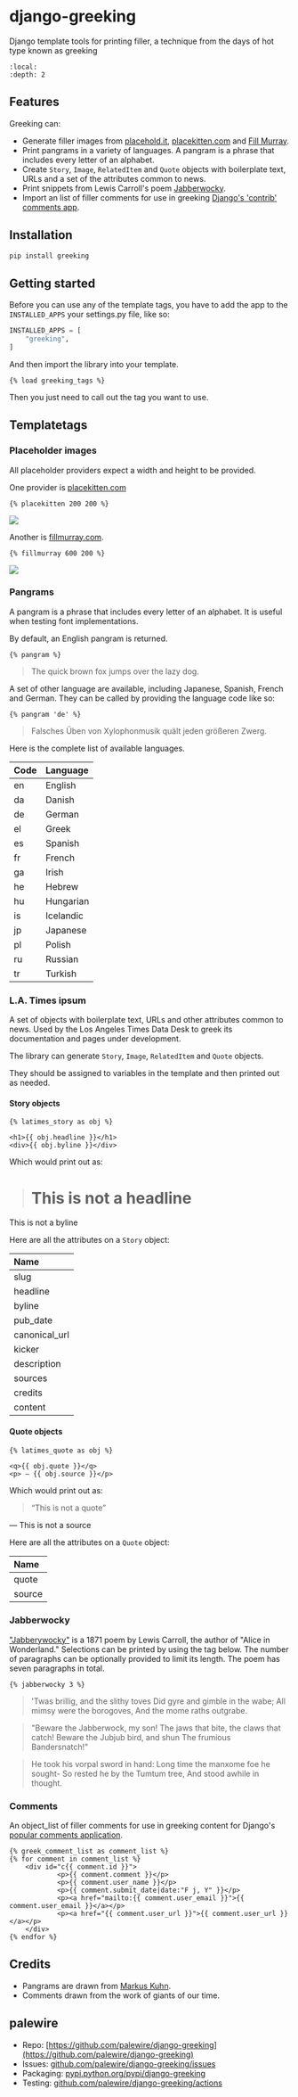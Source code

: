 # django-greeking

Django template tools for printing filler, a technique from the days of hot type known as greeking

```{contents} Sections
:local:
:depth: 2
```

## Features

Greeking can:

* Generate filler images from [placehold.it](http://placehold.it), [placekitten.com](http://www.placekitten.com) and [Fill Murray](http://www.fillmurray.com/).
* Print pangrams in a variety of languages. A pangram is a phrase that includes every letter of an alphabet.
* Create ``Story``, ``Image``, ``RelatedItem`` and ``Quote`` objects with boilerplate text, URLs and a set of the attributes common to news.
* Print snippets from Lewis Carroll's poem [Jabberwocky](http://en.wikipedia.org/wiki/Jabberwocky).
* Import an list of filler comments for use in greeking [Django's 'contrib' comments app](http://docs.djangoproject.com/en/dev/ref/contrib/comments/).


## Installation

```bash
pip install greeking
```


## Getting started

Before you can use any of the template tags, you have to add the app to the
``INSTALLED_APPS`` your settings.py file, like so:

```python
INSTALLED_APPS = [
    "greeking",
]
```

And then import the library into your template.

```html+django
{% load greeking_tags %}
```

Then you just need to call out the tag you want to use.


## Templatetags

### Placeholder images

All placeholder providers expect a width and height to be provided.

One provider  is [placekitten.com](https://placekitten.com/)

```html+django
{% placekitten 200 200 %}
```

<img src="https://placekitten.com/200/200">


Another is [fillmurray.com](http://www.fillmurray.com/).

```html+django
{% fillmurray 600 200 %}
```

<img src="http://www.fillmurray.com/600/200">

### Pangrams

A pangram is a phrase that includes every letter of an alphabet. It is useful when testing font implementations.

By default, an English pangram is returned.

```html+django
{% pangram %}
```

> The quick brown fox jumps over the lazy dog.

A set of other language are available, including Japanese, Spanish, French and German. They can be called by providing
the language code like so:

```html+django
{% pangram 'de' %}
```

> Falsches Üben von Xylophonmusik quält jeden größeren Zwerg.

Here is the complete list of available languages.

|Code|Language|
|:---|:-------|
|en|English|
|da|Danish|
|de|German|
|el|Greek|
|es|Spanish|
|fr|French|
|ga|Irish|
|he|Hebrew|
|hu|Hungarian|
|is|Icelandic|
|jp|Japanese|
|pl|Polish|
|ru|Russian|
|tr|Turkish|


### L.A. Times ipsum

A set of objects with boilerplate text, URLs and other attributes common to news. Used by the Los Angeles Times Data Desk to greek
its documentation and pages under development.

The library can generate ``Story``, ``Image``, ``RelatedItem`` and ``Quote`` objects.

They should be assigned to variables in the template and then printed out as needed.

#### Story objects

```html+django
{% latimes_story as obj %}

<h1>{{ obj.headline }}</h1>
<div>{{ obj.byline }}</div>
```

Which would print out as:

> <h1>This is not a headline</h1>
<div>This is not a byline</div>

Here are all the attributes on a ``Story`` object:

|Name|
|:---|
|slug|
|headline|
|byline|
|pub_date|
|canonical_url|
|kicker|
|description|
|sources|
|credits|
|content|


#### Quote objects

```html+django
{% latimes_quote as obj %}

<q>{{ obj.quote }}</q>
<p> — {{ obj.source }}</p>
```

Which would print out as:

> <q>This is not a quote</q>
<p> — This is not a source</p>


Here are all the attributes on a ``Quote`` object:

|Name|
|:---|
|quote|
|source|


### Jabberwocky

["Jabberywocky"](https://en.wikipedia.org/wiki/Jabberwocky) is a 1871 poem by Lewis Carroll, the author of "Alice in Wonderland." Selections can be printed by using the tag below.
The number of paragraphs can be optionally provided to limit its length. The poem has seven paragraphs in total.

```html+django
{% jabberwocky 3 %}
```

> 'Twas brillig, and the slithy toves
Did gyre and gimble in the wabe;
All mimsy were the borogoves,
And the mome raths outgrabe.

> "Beware the Jabberwock, my son!
The jaws that bite, the claws that catch!
Beware the Jubjub bird, and shun
The frumious Bandersnatch!"

> He took his vorpal sword in hand:
Long time the manxome foe he sought-
So rested he by the Tumtum tree,
And stood awhile in thought.


### Comments

An object_list of filler comments for use in greeking content for Django's [popular comments application](https://github.com/django/django-contrib-comments).

```html+django
{% greek_comment_list as comment_list %}
{% for comment in comment_list %}
    <div id="c{{ comment.id }}">
            <p>{{ comment.comment }}</p>
            <p>{{ comment.user_name }}</p>
            <p>{{ comment.submit_date|date:"F j, Y" }}</p>
            <p><a href="mailto:{{ comment.user_email }}">{{ comment.user_email }}</a></p>
            <p><a href="{{ comment.user_url }}">{{ comment.user_url }}</a></p>
    </div>
{% endfor %}
```


## Credits

* Pangrams are drawn from [Markus Kuhn](http://www.cl.cam.ac.uk/~mgk25/ucs/examples/quickbrown.txt).
* Comments drawn from the work of giants of our time.


## palewire

* Repo: [https://github.com/palewire/django-greeking](https://github.com/palewire/django-greeking)
* Issues: [github.com/palewire/django-greeking/issues](https://github.com/palewire/django-greeking/issues)
* Packaging: [pypi.python.org/pypi/django-greeking](https://pypi.python.org/pypi/django-greeking)
* Testing: [github.com/palewire/django-greeking/actions](https://github.com/palewire/django-greeking/actions)
